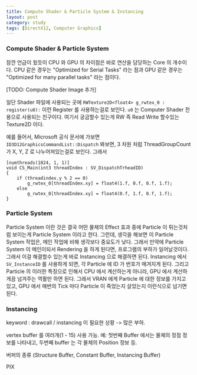 ```yaml
---
title: Compute Shader & Particle System & Instancing
layout: post
category: study
tags: [DirectX12, Computer Graphics]
---
```


### Compute Shader & Particle System

잠깐 언급이 됬듯이 CPU 와 GPU 의 차이점은 바로 연산을 담당하는 Core 의 개수이다. CPU 같은 경우는 "Optimized for Serial Tasks" 라는 점과 GPU 같은 경우는 "Optimized for many parallel tasks" 라는 점이다.

[TODO: Compute Shader Image 추가]

일단 Shader 파일에 사용되는 곳에 `RWTexture2D<float4> g_rwtex_0 : register(u0):` 이런 Register 를 사용하는걸로 보인다. `u0` 는 Computer Shader 전용으로 사용되는 친구이다. 여기서 궁금할수 있는게 RW 즉 Read Write 할수있는 Texture2D 이다. 

예를 들어서, Microsoft 공식 문서에 가보면 `ID3D12GraphicsCommandList::Dispatch` 봐보면, 3 차원 처럼 ThreadGroupCount 가 X, Y, Z 로 나누어져있는걸로 보인다. 그래서 
```
[numthreads(1024, 1, 1)]
void CS_Main(int3 threadIndex : SV_DispatchTrheadID)
{
    if (threadindex.y % 2 == 0)
        g_rwtex_0[threadIndex.xy] = float4(1.f, 0.f, 0.f, 1.f);
    else
        g_rwtex_0[threadIndex.xy] = float4(0.f, 1.f, 0.f, 1.f); 
}
```

### Particle System

Particle System 이란 것은 결국 어떤 물체의 Effect 효과 중에 Particle 이 튀는것처럼 보이는게 Particle System 이라고 한다. 그런데, 생각을 해보면 이 Particle System 작업은, 메인 작업에 비해 생각보다 중요도가 낮다. 그래서 만약에 Particle System 이 메인이되서 Rendering 을 하게 된다면, 프로그램의 부하가 일어날것이다. 그래서 이걸 해결할수 있는게 바로 Instancing 으로 해결하면 된다. Instancing 에서 `SV_InstanceID` 를 사용하게 되면, 각 Particle 에 ID 가 번호가 매겨지게 된다. 그리고 Particle 의 이러한 특징으로 인해서 CPU 에서 계산하는게 아니라, GPU 에서 계산하게끔 넘겨주는 역활만 하면 된다. 그래서 VRAN 에게 Particle 에 대한 정보를 가지고 있고, GPU 에서 매번의 Tick 마다 Particle 이 죽었는지 살았는지 이런식으로 넘기면 된다.

### Instancing

keyword : drawcall / instancing 이 필요한 상황 -> 많은 부하. 

vertex buffer 를 여러개(1 - 15) 사용 가능. 예: 첫번째 Buffer 에서는 물체의 정점 정보를 나타내고, 두번째 buffer 는 각 물체의 Position 정보 등. 

버퍼의 종류 (Structure Buffer, Constant Buffer, Instancing Buffer) 

PIX